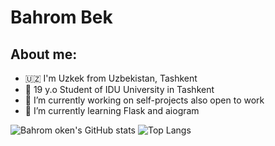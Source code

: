 # Bahrom Bek

## About me:

- 🇺🇿 I'm Uzkek from Uzbekistan, Tashkent
- 👨 19 y.o Student of IDU University in Tashkent
- 🔭 I’m currently working on self-projects also open to work
- 🌱 I’m currently learning Flask and aiogram



![Bahrom oken's GitHub stats](https://github-readme-stats.vercel.app/api?username=bahromoken&show_icons=true&theme=dark)
![Top Langs](https://github-readme-stats.vercel.app/api/top-langs/?username=bahromoken&layout=compact)
